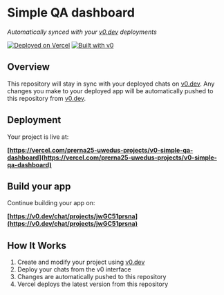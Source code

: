 # Simple QA dashboard

*Automatically synced with your [v0.dev](https://v0.dev) deployments*

[![Deployed on Vercel](https://img.shields.io/badge/Deployed%20on-Vercel-black?style=for-the-badge&logo=vercel)](https://vercel.com/prerna25-uwedus-projects/v0-simple-qa-dashboard)
[![Built with v0](https://img.shields.io/badge/Built%20with-v0.dev-black?style=for-the-badge)](https://v0.dev/chat/projects/jwGC51prsna)

## Overview

This repository will stay in sync with your deployed chats on [v0.dev](https://v0.dev).
Any changes you make to your deployed app will be automatically pushed to this repository from [v0.dev](https://v0.dev).

## Deployment

Your project is live at:

**[https://vercel.com/prerna25-uwedus-projects/v0-simple-qa-dashboard](https://vercel.com/prerna25-uwedus-projects/v0-simple-qa-dashboard)**

## Build your app

Continue building your app on:

**[https://v0.dev/chat/projects/jwGC51prsna](https://v0.dev/chat/projects/jwGC51prsna)**

## How It Works

1. Create and modify your project using [v0.dev](https://v0.dev)
2. Deploy your chats from the v0 interface
3. Changes are automatically pushed to this repository
4. Vercel deploys the latest version from this repository